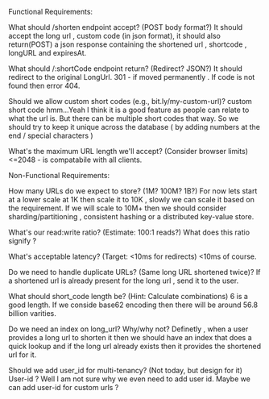 Functional Requirements:

What should /shorten endpoint accept? (POST body format?)
It should accept the long url , custom code (in json format), it should also return(POST) a json response containing the shortened url , shortcode , longURL and expiresAt.

What should /:shortCode endpoint return? (Redirect? JSON?)
It should redirect to the original LongUrl. 
301 - if moved permanently . If code is not found then error 404.

Should we allow custom short codes (e.g., bit.ly/my-custom-url)?
custom short code hmm...Yeah I think it is a good feature as people can relate to what the url is. But there can be multiple short codes that way. So we should try to keep it unique across the database ( by adding numbers at the end / special characters )

What's the maximum URL length we'll accept? (Consider browser limits)
<=2048 - is compatabile with all clients.



Non-Functional Requirements:

How many URLs do we expect to store? (1M? 100M? 1B?)
For now lets start at a lower scale at 1K then scale it to 10K , slowly we can scale it based on the requirement. If we will scale to 10M+ then we should consider sharding/partitioning , consistent hashing or a distributed key-value store.

What's our read:write ratio? (Estimate: 100:1 reads?)
What does this ratio signify ?

What's acceptable latency? (Target: <10ms for redirects)
<10ms of course.

Do we need to handle duplicate URLs? (Same long URL shortened twice)?
If a shortened url is already present for the long url , send it to the user.

What should short_code length be? (Hint: Calculate combinations)
6 is a good length. If we conside base62 encoding then there will be around 56.8 billion varities.

Do we need an index on long_url? Why/why not?
Definetly , when a user provides a long url to shorten it then we should have an index that does a quick lookup and if the long url already exists then it provides the shortened url for it.

Should we add user_id for multi-tenancy? (Not today, but design for it)
User-id ? Well I am not sure why we even need to add user id. Maybe we can add user-id for custom urls ?